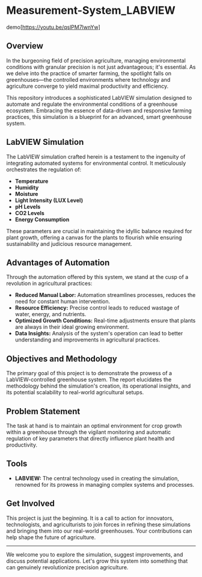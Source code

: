 # Measurement-System_LABVIEW

demo[https://youtu.be/qslPM7lwnYw]

## Overview

In the burgeoning field of precision agriculture, managing environmental conditions with granular precision is not just advantageous; it's essential. As we delve into the practice of smarter farming, the spotlight falls on greenhouses—the controlled environments where technology and agriculture converge to yield maximal productivity and efficiency.

This repository introduces a sophisticated LabVIEW simulation designed to automate and regulate the environmental conditions of a greenhouse ecosystem. Embracing the essence of data-driven and responsive farming practices, this simulation is a blueprint for an advanced, smart greenhouse system.

## LabVIEW Simulation

The LabVIEW simulation crafted herein is a testament to the ingenuity of integrating automated systems for environmental control. It meticulously orchestrates the regulation of:

- **Temperature**
- **Humidity**
- **Moisture**
- **Light Intensity (LUX Level)**
- **pH Levels**
- **CO2 Levels**
- **Energy Consumption**

These parameters are crucial in maintaining the idyllic balance required for plant growth, offering a canvas for the plants to flourish while ensuring sustainability and judicious resource management.

## Advantages of Automation

Through the automation offered by this system, we stand at the cusp of a revolution in agricultural practices:

- **Reduced Manual Labor:** Automation streamlines processes, reduces the need for constant human intervention.
- **Resource Efficiency:** Precise control leads to reduced wastage of water, energy, and nutrients.
- **Optimized Growth Conditions:** Real-time adjustments ensure that plants are always in their ideal growing environment.
- **Data Insights:** Analysis of the system's operation can lead to better understanding and improvements in agricultural practices.

## Objectives and Methodology

The primary goal of this project is to demonstrate the prowess of a LabVIEW-controlled greenhouse system. The report elucidates the methodology behind the simulation's creation, its operational insights, and its potential scalability to real-world agricultural setups.

## Problem Statement

The task at hand is to maintain an optimal environment for crop growth within a greenhouse through the vigilant monitoring and automatic regulation of key parameters that directly influence plant health and productivity.

## Tools

- **LABVIEW:** The central technology used in creating the simulation, renowned for its prowess in managing complex systems and processes.

## Get Involved

This project is just the beginning. It is a call to action for innovators, technologists, and agriculturists to join forces in refining these simulations and bringing them into our real-world greenhouses. Your contributions can help shape the future of agriculture.

---

We welcome you to explore the simulation, suggest improvements, and discuss potential applications. Let's grow this system into something that can genuinely revolutionize precision agriculture.

